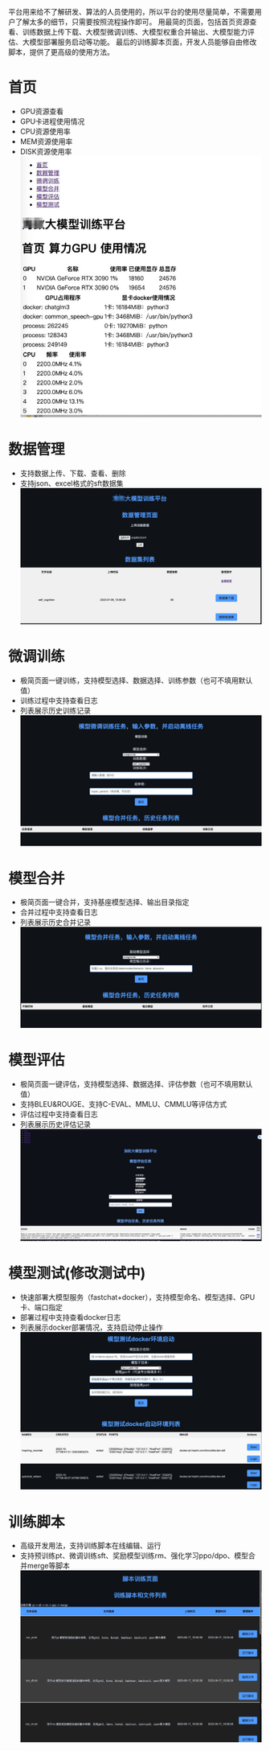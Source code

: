 平台用来给不了解研发、算法的人员使用的，所以平台的使用尽量简单，不需要用户了解太多的细节，只需要按照流程操作即可。
用最简的页面，包括首页资源查看、训练数据上传下载、大模型微调训练、大模型权重合并输出、大模型能力评估、大模型部署服务启动等功能。
最后的训练脚本页面，开发人员能够自由修改脚本，提供了更高级的使用方法。

# 首页
- GPU资源查看
- GPU卡进程使用情况
- CPU资源使用率
- MEM资源使用率
- DISK资源使用率
![首页](img/index.jpg)

# 数据管理
- 支持数据上传、下载、查看、删除
- 支持json、excel格式的sft数据集
![数据](img/data.jpg)

# 微调训练
- 极简页面一键训练，支持模型选择、数据选择、训练参数（也可不填用默认值）
- 训练过程中支持查看日志
- 列表展示历史训练记录
  ![微调训练](img/finetune.jpg)

# 模型合并
- 极简页面一键合并，支持基座模型选择、输出目录指定
- 合并过程中支持查看日志
- 列表展示历史合并记录
  ![模型合并](img/merge.jpg)

# 模型评估
- 极简页面一键评估，支持模型选择、数据选择、评估参数（也可不填用默认值）
- 支持BLEU&ROUGE、支持C-EVAL、MMLU、CMMLU等评估方式
- 评估过程中支持查看日志
- 列表展示历史评估记录
  ![模型评估](img/eval.jpg)

# 模型测试(修改测试中)
- 快速部署大模型服务（fastchat+docker），支持模型命名、模型选择、GPU卡、端口指定
- 部署过程中支持查看docker日志
- 列表展示docker部署情况，支持启动停止操作
  ![模型测试](img/service.jpg)

# 训练脚本
- 高级开发用法，支持训练脚本在线编辑、运行
- 支持预训练pt、微调训练sft、奖励模型训练rm、强化学习ppo/dpo、模型合并merge等脚本
 ![训练脚本](img/script.jpg)
